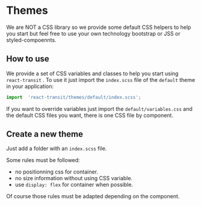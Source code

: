 # Themes

We are NOT a CSS library so we provide some default CSS helpers to help you start but feel free to use your own technology bootstrap or JSS or styled-compoennts.

## How to use

We provide a set of CSS variables and classes to help you start using `react-transit` .
To use it just import the `index.scss` file of the `default` theme in your application:

```js
import  'react-transit/themes/default/index.scss';
```

If you want to override variables just import the `default/variables.css` and the default CSS files you want, there is one CSS file by component.

## Create a new theme

Just add a folder with an `index.scss` file.

Some rules must be followed:

- no positionning css for container.
- no size information without using CSS variable.
- use `display: flex` for container when possible.

Of course those rules must be adapted depending on the component.
